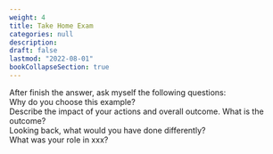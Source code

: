```yaml
---
weight: 4
title: Take Home Exam
categories: null
description: 
draft: false
lastmod: "2022-08-01"
bookCollapseSection: true
---
```


After finish the answer, ask myself the following questions:  
Why do you choose this example?  
Describe the impact of your actions and overall outcome.
What is the outcome?  
Looking back, what would you have done differently?  
What was your role in xxx?  